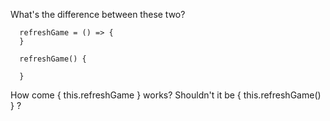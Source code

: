 What's the difference between these two?
```
  refreshGame = () => {
  }

  refreshGame() {

  }
```


How come { this.refreshGame } works?
Shouldn't it be { this.refreshGame() } ?
